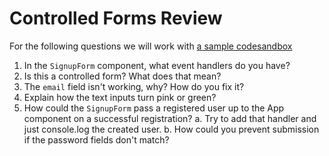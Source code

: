 # Controlled Forms Review

For the following questions we will work with [a sample codesandbox](https://codesandbox.io/s/serene-fire-no8p7?file=/src/components/SignupForm.js)

1.  In the `SignupForm` component, what event handlers do you have?
1.  Is this a controlled form?  What does that mean?
1.  The `email` field isn't working, why?  How do you fix it?
1.  Explain how the text inputs turn pink or green?
1.  How could the `SignupForm` pass a registered user up to the App component on a successful registration?
    a.  Try to add that handler and just console.log the created user.
    b.  How could you prevent submission if the password fields don't match?
 
